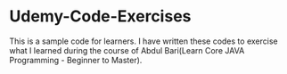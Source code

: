 # Udemy-Code-Exercises

This is a sample code for learners. I have written these codes to exercise what I learned during the course of Abdul Bari(Learn Core JAVA Programming - Beginner to Master). 
